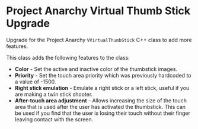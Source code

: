 # Project Anarchy Virtual Thumb Stick Upgrade

Upgrade for the Project Anarchy `VVirtualThumbStick` C++ class to add more features. 

This class adds the following features to the class:

- **Color** - Set the active and inactive color of the thumbstick images.
- **Priority** - Set the touch area priority which was previously hardcoded to a value of -1500.
- **Right stick emulation** - Emulate a right stick or a left stick, useful if you are making a twin stick shooter.
- **After-touch area adjustment** - Allows increasing the size of the touch area that is used after the user has activated the thumbstick. This can be used if you find that the user is losing their touch without their finger leaving contact with the screen.
 
